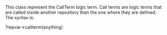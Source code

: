 This class represent the CallTerm logic term. Call terms are logic terms that are called inside another repository than the one where they are defined. The syntax is:

?repvar->callterm(anything)